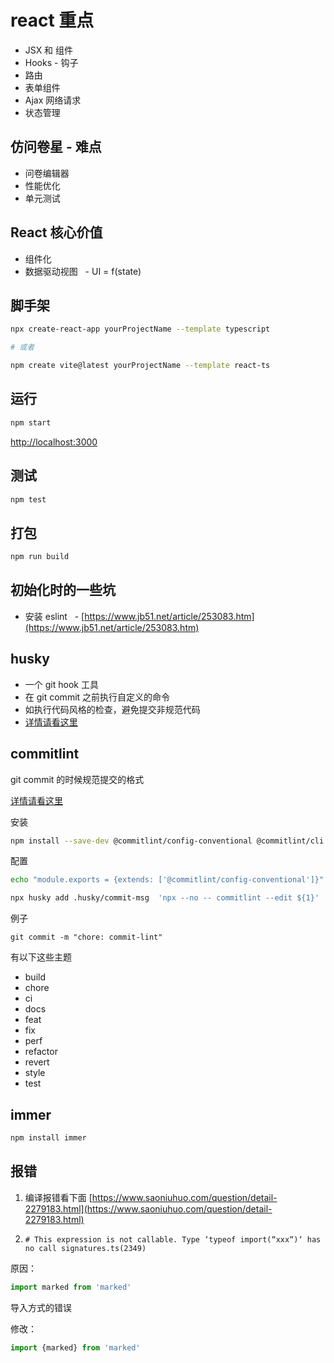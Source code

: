 # react 重点

- JSX 和 组件
- Hooks - 钩子
- 路由
- 表单组件
- Ajax 网络请求
- 状态管理

## 仿问卷星 - 难点

- 问卷编辑器
- 性能优化
- 单元测试

## React 核心价值

- 组件化
- 数据驱动视图
  - UI = f(state)

## 脚手架

```bash
npx create-react-app yourProjectName --template typescript

# 或者

npm create vite@latest yourProjectName --template react-ts
```

## 运行

```bash
npm start
```

[http://localhost:3000](http://localhost:3000/)

## 测试

```bash
npm test
```

## 打包

```bash
npm run build
```

## 初始化时的一些坑

- 安装 eslint
  - [https://www.jb51.net/article/253083.htm](https://www.jb51.net/article/253083.htm)

## husky

- 一个 git hook 工具
- 在 git commit 之前执行自定义的命令
- 如执行代码风格的检查，避免提交非规范代码
- [详情请看这里](https://github.com/typicode/husky)

## commitlint

git commit 的时候规范提交的格式

[详情请看这里](https://github.com/conventional-changelog/commitlint)

安装

```bash
npm install --save-dev @commitlint/config-conventional @commitlint/cli
```

配置

```bash
echo "module.exports = {extends: ['@commitlint/config-conventional']}" > commitlint.config.js

npx husky add .husky/commit-msg  'npx --no -- commitlint --edit ${1}'
```

例子

```bsah
git commit -m "chore: commit-lint"
```

有以下这些主题
- build
- chore
- ci
- docs
- feat
- fix
- perf
- refactor
- revert
- style
- test

## immer

```bash
npm install immer
```

## 报错

1. 编译报错看下面
[https://www.saoniuhuo.com/question/detail-2279183.html](https://www.saoniuhuo.com/question/detail-2279183.html)

2. `# This expression is not callable. Type ‘typeof import(“xxx“)‘ has no call signatures.ts(2349)`

原因：
```typescript
import marked from 'marked'
```
导入方式的错误  

修改：
```typescript
import {marked} from 'marked'
```